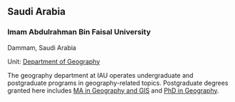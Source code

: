 ## Saudi Arabia

### Imam Abdulrahman Bin Faisal University

Dammam, Saudi Arabia

Unit: [Department of Geography](https://www.iau.edu.sa/en/colleges/college-of-arts/departments/geography-department)

The geography department at IAU operates undergraduate and postgraduate programs in geography-related topics. Postgraduate degrees granted here includes [MA in Geography and GIS](https://www.iau.edu.sa/en/colleges/college-of-arts/programs/master-of-arts-in-geography-and-geographical-information-system) and [PhD in Geography](https://www.iau.edu.sa/en/colleges/college-of-arts/programs/phd-in-geography).
